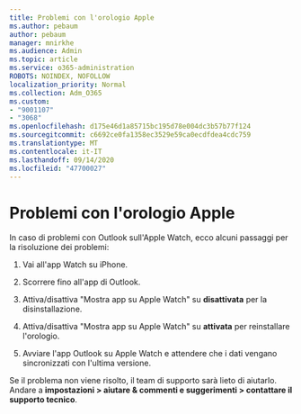 ```yaml
---
title: Problemi con l'orologio Apple
ms.author: pebaum
author: pebaum
manager: mnirkhe
ms.audience: Admin
ms.topic: article
ms.service: o365-administration
ROBOTS: NOINDEX, NOFOLLOW
localization_priority: Normal
ms.collection: Adm_O365
ms.custom:
- "9001107"
- "3068"
ms.openlocfilehash: d175e46d1a85715bc195d78e004dc3b57b77f124
ms.sourcegitcommit: c6692ce0fa1358ec3529e59ca0ecdfdea4cdc759
ms.translationtype: MT
ms.contentlocale: it-IT
ms.lasthandoff: 09/14/2020
ms.locfileid: "47700027"
---
```

# <a name="trouble-with-the-apple-watch"></a>Problemi con l'orologio Apple

In caso di problemi con Outlook sull'Apple Watch, ecco alcuni passaggi per la risoluzione dei problemi: 

1. Vai all'app Watch su iPhone.

2. Scorrere fino all'app di Outlook.

3. Attiva/disattiva "Mostra app su Apple Watch" su **disattivata** per la disinstallazione.

4. Attiva/disattiva "Mostra app su Apple Watch" su **attivata** per reinstallare l'orologio.

5. Avviare l'app Outlook su Apple Watch e attendere che i dati vengano sincronizzati con l'ultima versione. 

Se il problema non viene risolto, il team di supporto sarà lieto di aiutarlo. Andare a **impostazioni > aiutare & commenti e suggerimenti > contattare il supporto tecnico**. 